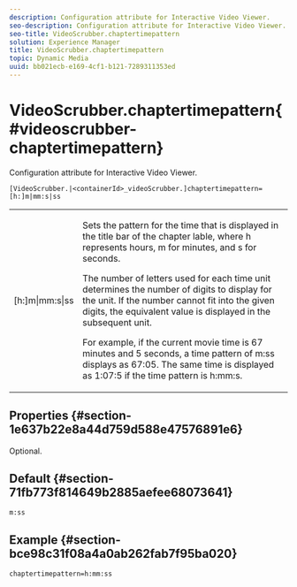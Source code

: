 ```yaml
---
description: Configuration attribute for Interactive Video Viewer.
seo-description: Configuration attribute for Interactive Video Viewer.
seo-title: VideoScrubber.chaptertimepattern
solution: Experience Manager
title: VideoScrubber.chaptertimepattern
topic: Dynamic Media
uuid: bb021ecb-e169-4cf1-b121-7289311353ed
---
```


# VideoScrubber.chaptertimepattern{#videoscrubber-chaptertimepattern}

Configuration attribute for Interactive Video Viewer.

 `[VideoScrubber.|<containerId>_videoScrubber.]chaptertimepattern=[h:]m|mm:s|ss`

<table id="table_441553CD34C94A58A9D7CBF772DEDDB6"> 
 <tbody> 
  <tr> 
   <td colname="col1"> <p> <span class="codeph"> [h:]m|mm:s|ss</span> </p> </td> 
   <td colname="col2"> <p> Sets the pattern for the time that is displayed in the title bar of the chapter lable, where <span class="codeph"> h</span> represents hours, <span class="codeph"> m</span> for minutes, and <span class="codeph"> s</span> for seconds. </p> <p>The number of letters used for each time unit determines the number of digits to display for the unit. If the number cannot fit into the given digits, the equivalent value is displayed in the subsequent unit. </p> <p>For example, if the current movie time is 67 minutes and 5 seconds, a time pattern of <span class="codeph"> m:ss</span> displays as 67:05. The same time is displayed as 1:07:5 if the time pattern is <span class="codeph"> h:mm:s</span>. </p> </td> 
  </tr> 
 </tbody> 
</table>

## Properties {#section-1e637b22e8a44d759d588e47576891e6}

Optional.

## Default {#section-71fb773f814649b2885aefee68073641}

`m:ss`

## Example {#section-bce98c31f08a4a0ab262fab7f95ba020}

```
chaptertimepattern=h:mm:ss
```

